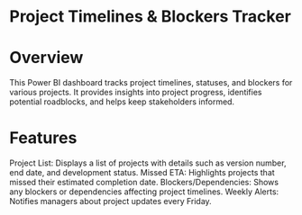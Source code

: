 # Project Timelines & Blockers Tracker
# Overview
This Power BI dashboard tracks project timelines, statuses, and blockers for various projects. It provides insights into project progress, identifies potential roadblocks, and helps keep stakeholders informed.

# Features
Project List: Displays a list of projects with details such as version number, end date, and development status.
Missed ETA: Highlights projects that missed their estimated completion date.
Blockers/Dependencies: Shows any blockers or dependencies affecting project timelines.
Weekly Alerts: Notifies managers about project updates every Friday.
